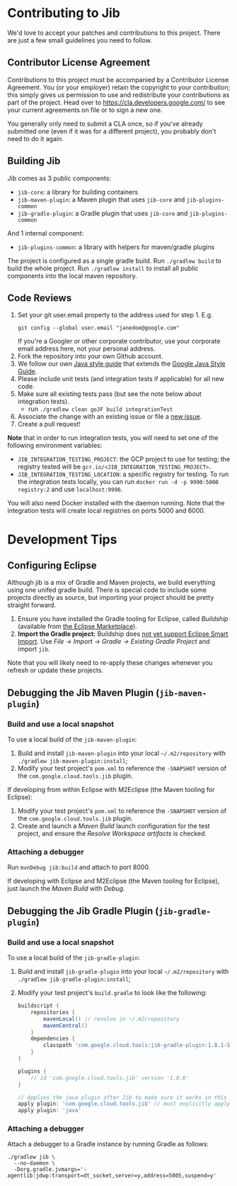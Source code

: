 # Contributing to Jib

We'd love to accept your patches and contributions to this project. There are
just a few small guidelines you need to follow.

## Contributor License Agreement

Contributions to this project must be accompanied by a Contributor License
Agreement. You (or your employer) retain the copyright to your contribution;
this simply gives us permission to use and redistribute your contributions as
part of the project. Head over to <https://cla.developers.google.com/> to see
your current agreements on file or to sign a new one.

You generally only need to submit a CLA once, so if you've already submitted one
(even if it was for a different project), you probably don't need to do it
again.

## Building Jib

Jib comes as 3 public components:

- `jib-core`: a library for building containers
- `jib-maven-plugin`: a Maven plugin that uses `jib-core` and
  `jib-plugins-common`
- `jib-gradle-plugin`: a Gradle plugin that uses `jib-core` and
  `jib-plugins-common`

And 1 internal component:

- `jib-plugins-common`: a library with helpers for maven/gradle plugins

The project is configured as a single gradle build. Run `./gradlew build` to
build the whole project. Run `./gradlew install` to install all public
components into the local maven repository.

## Code Reviews

1. Set your git user.email property to the address used for step 1. E.g.
   ```
   git config --global user.email "janedoe@google.com"
   ```
   If you're a Googler or other corporate contributor, use your corporate email
   address here, not your personal address.
2. Fork the repository into your own Github account.
3. We follow our own [Java style guide](STYLE_GUIDE.md) that extends the
   [Google Java Style Guide](https://google.github.io/styleguide/javaguide.html).
4. Please include unit tests (and integration tests if applicable) for all new
   code.
5. Make sure all existing tests pass (but see the note below about integration
   tests).
   - run `./gradlew clean goJF build integrationTest`
6. Associate the change with an existing issue or file a
   [new issue](../../issues).
7. Create a pull request!

**Note** that in order to run integration tests, you will need to set one of the
following environment variables:

- `JIB_INTEGRATION_TESTING_PROJECT`: the GCP project to use for testing; the
  registry tested will be `gcr.io/<JIB_INTEGRATION_TESTING_PROJECT>`.
- `JIB_INTEGRATION_TESTING_LOCATION`: a specific registry for testing. To run
  the integration tests locally, you can run
  `docker run -d -p 9990:5000 registry:2` and use `localhost:9990`.

You will also need Docker installed with the daemon running. Note that the
integration tests will create local registries on ports 5000 and 6000.

# Development Tips

## Configuring Eclipse

Although jib is a mix of Gradle and Maven projects, we build everything using
one unifed gradle build. There is special code to include some projects directly
as source, but importing your project should be pretty straight forward.

1. Ensure you have installed the Gradle tooling for Eclipse, called _Buildship_
   (available from
   [the Eclipse Marketplace](https://marketplace.eclipse.org/content/buildship-gradle-integration)).
1. **Import the Gradle project:** Buildship does
   [not yet support Eclipse Smart Import](https://github.com/eclipse/buildship/issues/356).
   Use _File &rarr; Import &rarr; Gradle &rarr; Existing Gradle Project_ and
   import `jib`.

Note that you will likely need to re-apply these changes whenever you refresh or
update these projects.

## Debugging the Jib Maven Plugin (`jib-maven-plugin`)

### Build and use a local snapshot

To use a local build of the `jib-maven-plugin`:

1. Build and install `jib-maven-plugin` into your local `~/.m2/repository` with
   `./gradlew jib-maven-plugin:install`;
1. Modify your test project's `pom.xml` to reference the `-SNAPSHOT` version of
   the `com.google.cloud.tools.jib` plugin.

If developing from within Eclipse with M2Eclipse (the Maven tooling for
Eclipse):

1. Modify your test project's `pom.xml` to reference the `-SNAPSHOT` version of
   the `com.google.cloud.tools.jib` plugin.
1. Create and launch a _Maven Build_ launch configuration for the test project,
   and ensure the _Resolve Workspace artifacts_ is checked.

### Attaching a debugger

Run `mvnDebug jib:build` and attach to port 8000.

If developing with Eclipse and M2Eclipse (the Maven tooling for Eclipse), just
launch the _Maven Build_ with _Debug_.

## Debugging the Jib Gradle Plugin (`jib-gradle-plugin`)

### Build and use a local snapshot

To use a local build of the `jib-gradle-plugin`:

1. Build and install `jib-gradle-plugin` into your local `~/.m2/repository` with
   `./gradlew jib-gradle-plugin:install`;
1. Modify your test project's `build.gradle` to look like the following:

   ```groovy
   buildscript {
       repositories {
           mavenLocal() // resolve in ~/.m2/repository
           mavenCentral()
       }
       dependencies {
           classpath 'com.google.cloud.tools:jib-gradle-plugin:1.8.1-SNAPSHOT'
       }
   }

   plugins {
       // id 'com.google.cloud.tools.jib' version '1.8.0'
   }

   // Applies the java plugin after Jib to make sure it works in this order.
   apply plugin: 'com.google.cloud.tools.jib' // must explicitly apply local
   apply plugin: 'java'
   ```

### Attaching a debugger

Attach a debugger to a Gradle instance by running Gradle as follows:

```shell
./gradlew jib \
  --no-daemon \
  -Dorg.gradle.jvmargs='-agentlib:jdwp:transport=dt_socket,server=y,address=5005,suspend=y'
```
